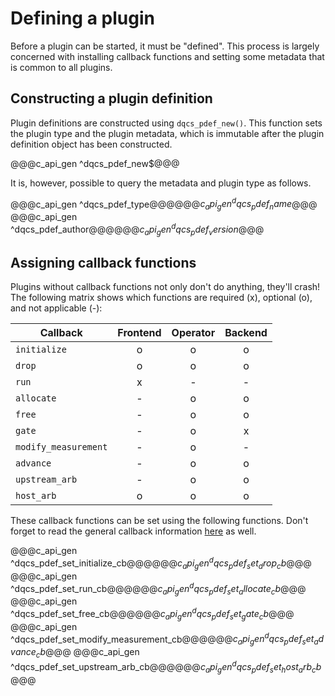 # Defining a plugin

Before a plugin can be started, it must be "defined". This process is largely
concerned with installing callback functions and setting some metadata that is
common to all plugins.

## Constructing a plugin definition

Plugin definitions are constructed using `dqcs_pdef_new()`. This function sets
the plugin type and the plugin metadata, which is immutable after the plugin
definition object has been constructed.

@@@c_api_gen ^dqcs_pdef_new$@@@

It is, however, possible to query the metadata and plugin type as follows.

@@@c_api_gen ^dqcs_pdef_type$@@@
@@@c_api_gen ^dqcs_pdef_name$@@@
@@@c_api_gen ^dqcs_pdef_author$@@@
@@@c_api_gen ^dqcs_pdef_version$@@@

## Assigning callback functions

Plugins without callback functions not only don't do anything, they'll crash!
The following matrix shows which functions are required (x), optional (o), and
not applicable (-):

| Callback             | Frontend  | Operator  |  Backend  |
|----------------------|:---------:|:---------:|:---------:|
| `initialize`         |     o     |     o     |     o     |
| `drop`               |     o     |     o     |     o     |
| `run`                |     x     |     -     |     -     |
| `allocate`           |     -     |     o     |     o     |
| `free`               |     -     |     o     |     o     |
| `gate`               |     -     |     o     |     x     |
| `modify_measurement` |     -     |     o     |     -     |
| `advance`            |     -     |     o     |     o     |
| `upstream_arb`       |     -     |     o     |     o     |
| `host_arb`           |     o     |     o     |     o     |

These callback functions can be set using the following functions. Don't forget
to read the general callback information [here](callbacks.apigen.html) as well.

@@@c_api_gen ^dqcs_pdef_set_initialize_cb$@@@
@@@c_api_gen ^dqcs_pdef_set_drop_cb$@@@
@@@c_api_gen ^dqcs_pdef_set_run_cb$@@@
@@@c_api_gen ^dqcs_pdef_set_allocate_cb$@@@
@@@c_api_gen ^dqcs_pdef_set_free_cb$@@@
@@@c_api_gen ^dqcs_pdef_set_gate_cb$@@@
@@@c_api_gen ^dqcs_pdef_set_modify_measurement_cb$@@@
@@@c_api_gen ^dqcs_pdef_set_advance_cb$@@@
@@@c_api_gen ^dqcs_pdef_set_upstream_arb_cb$@@@
@@@c_api_gen ^dqcs_pdef_set_host_arb_cb$@@@
